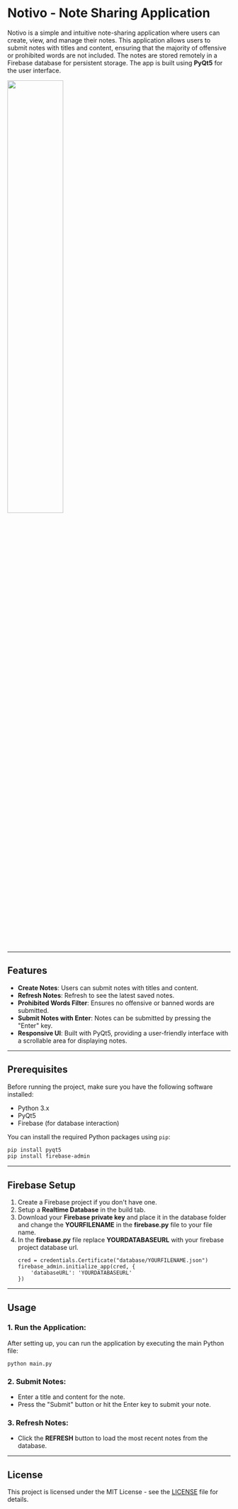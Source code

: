 # Notivo - Note Sharing Application

Notivo is a simple and intuitive note-sharing application where users can create, view, and manage their notes. This application allows users to submit notes with titles and content, ensuring that the majority of offensive or prohibited words are not included. The notes are stored remotely in a Firebase database for persistent storage. The app is built using **PyQt5** for the user interface.

<img src="https://i.imgur.com/OgmXaBG.png" width=50% height=50%>

---
## Features

- **Create Notes**: Users can submit notes with titles and content.
- **Refresh Notes**: Refresh to see the latest saved notes.
- **Prohibited Words Filter**: Ensures no offensive or banned words are submitted.
- **Submit Notes with Enter**: Notes can be submitted by pressing the "Enter" key.
- **Responsive UI**: Built with PyQt5, providing a user-friendly interface with a scrollable area for displaying notes.

---

## Prerequisites

Before running the project, make sure you have the following software installed:

- Python 3.x
- PyQt5
- Firebase (for database interaction)

You can install the required Python packages using `pip`:

```bash
pip install pyqt5
pip install firebase-admin
```

---

## Firebase Setup

1. Create a Firebase project if you don't have one.
2. Setup a **Realtime Database** in the build tab.
3. Download your **Firebase private key** and place it in the database folder and change the **YOURFILENAME** in the **firebase.py** file to your file name.
4. In the **firebase.py** file replace **YOURDATABASEURL** with your firebase project database url.
    ```
    cred = credentials.Certificate("database/YOURFILENAME.json")
    firebase_admin.initialize_app(cred, {
        'databaseURL': 'YOURDATABASEURL'
    })
    ```

---

## Usage

### 1. **Run the Application:**
After setting up, you can run the application by executing the main Python file:
    
    python main.py


### 2. **Submit Notes:**
- Enter a title and content for the note.
- Press the "Submit" button or hit the Enter key to submit your note.

### 3. **Refresh Notes:**
- Click the **REFRESH** button to load the most recent notes from the database.

---
## License

This project is licensed under the MIT License - see the [LICENSE](https://github.com/Balionelis/Notivo/blob/main/LICENSE) file for details.
